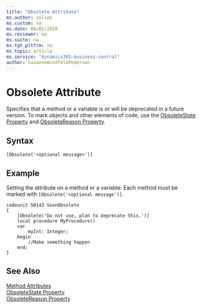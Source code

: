 ```yaml
---
title: "Obsolete Attribute"
ms.author: solsen
ms.custom: na
ms.date: 04/01/2020
ms.reviewer: na
ms.suite: na
ms.tgt_pltfrm: na
ms.topic: article
ms.service: "dynamics365-business-central"
author: SusanneWindfeldPedersen
---
```


# Obsolete Attribute
Specifies that a method or a variable is or will be deprecated in a future version. To mark objects and other elements of code, use the [ObsoleteState Property](../properties/devenv-obsoletestate-property.md) and [ObsoleteReason Property](../properties/devenv-obsoletereason-property.md).

## Syntax  
```  
[Obsolete('<optional message>')]
```
  
## Example
Setting the attribute on a method or a variable. Each method must be marked with `[Obsolete('<optional message')]`.

```
codeunit 50143 SoonObsolete
{
    [Obsolete('Do not use, plan to deprecate this.')]
    local procedure MyProcedure()
    var
        myInt: Integer;
    begin
        //Make something happen
    end;
}

```
  
## See Also  
[Method Attributes](devenv-obsolete-attribute.md)  
[ObsoleteState Property](../properties/devenv-obsoletestate-property.md)  
[ObsoleteReason Property](../properties/devenv-obsoletereason-property.md)  